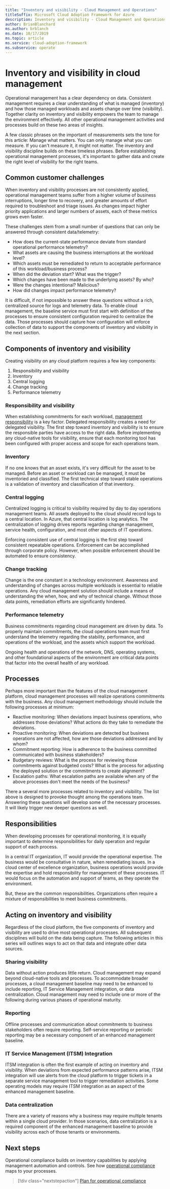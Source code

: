 ```yaml
---
title: "Inventory and visibility - Cloud Management and Operations"
titleSuffix: Microsoft Cloud Adoption Framework for Azure
description: Inventory and visibility - Cloud Management and Operations
author: BrianBlanchard
ms.author: brblanch
ms.date: 10/17/2019
ms.topic: article
ms.service: cloud-adoption-framework
ms.subservice: operate
---
```


# Inventory and visibility in cloud management

Operational management has a clear dependency on data. Consistent management requires a clear understanding of what is managed (inventory) and how those managed workloads and assets change over time (visibility). Together clarity on inventory and visibility empowers the team to manage the environment effectively. All other operational management activities and processes build on these two areas of insights.

A few classic phrases on the important of measurements sets the tone for this article: Manage what matters. You can only manage what you can measure. If you can't measure it, it might not matter. The inventory and visibility discipline builds on these timeless phrases. Before establishing operational management processes, it's important to gather data and create the right level of visibility for the right teams.

## Common customer challenges

When inventory and visibility processes are not consistently applied, operational management teams suffer from a higher volume of business interruptions, longer time to recovery, and greater amounts of effort required to troubleshoot and triage issues. As changes impact higher priority applications and larger numbers of assets, each of these metrics grows even faster.

These challenges stem from a small number of questions that can only be answered through consistent data/telemetry:

- How does the current-state performance deviate from standard operational performance telemetry?
- What assets are causing the business interruptions at the workload level?
- Which assets must be remediated to return to acceptable performance of this workload/business process?
- When did the deviation start? What was the trigger?
- Which changes have been made to the underlying assets? By who?
- Were the changes intentional? Malicious?
- How did changes impact performance telemetry?

It is difficult, if not impossible to answer these questions without a rich, centralized source for logs and telemetry data. To enable cloud management, the baseline service must first start with definition of the processes to ensure consistent configuration required to centralize the data. Those processes should capture how configuration will enforce collection of data to support the components of inventory and visibility in the next section.

## Components of inventory and visibility

Creating visibility on any cloud platform requires a few key components:

1. Responsibility and visibility
2. Inventory
3. Central logging
4. Change tracking
5. Performance telemetry

### Responsibility and visibility

When establishing commitments for each workload, [management responsibility](./commitment.md#management-responsibility) is a key factor. Delegated responsibility creates a need for delegated visibility. The first step toward inventory and visibility is to ensure the responsible parties have access to the right data. Before implementing any cloud-native tools for visibility, ensure that each monitoring tool has been configured with proper access and scope for each operations team.

### Inventory

If no one knows that an asset exists, it's very difficult for the asset to be managed. Before an asset or workload can be managed, it must be inventoried and classified. The first technical step toward stable operations is a validation of inventory and classification of that inventory.

### Central logging

Centralized logging is critical to visibility required by day to day operations management teams. All assets deployed to the cloud should record logs to a central location. In Azure, that central location is log analytics. The centralization of logging drives reports regarding change management, service health, configuration, and most other aspects of IT operations.

Enforcing consistent use of central logging is the first step toward consistent repeatable operations. Enforcement can be accomplished through corporate policy. However, when possible enforcement should be automated to ensure consistency.

### Change tracking

Change is the one constant in a technology environment. Awareness and understanding of changes across multiple workloads is essential to reliable operations. Any cloud management solution should include a means of understanding the when, how, and why of technical change. Without those data points, remediation efforts are significantly hindered.

### Performance telemetry

Business commitments regarding cloud management are driven by data. To properly maintain commitments, the cloud operations team must first understand the telemetry regarding the stability, performance, and operations of the workload, and the assets which support the workload.

Ongoing health and operations of the network, DNS, operating systems, and other foundational aspects of the environment are critical data points that factor into the overall health of any workload.

## Processes

Perhaps more important than the features of the cloud management platform, cloud management processes will realize operations commitments with the business. Any cloud management methodology should include the following processes at minimum:

- Reactive monitoring: When deviations impact business operations, who addresses those deviations? What actions do they take to remediate the deviations.
- Proactive monitoring: When deviations are detected but business operations are not affected, how are those deviations addressed and by whom?
- Commitment reporting: How is adherence to the business committed communicated with business stakeholders?
- Budgetary reviews: What is the process for reviewing those commitments against budgeted costs? What is the process for adjusting the deployed solution or the commitments to create alignment?
- Escalation paths: What escalation paths are available when any of the above processes don't meet the needs of the business?

There a several more processes related to inventory and visibility. The list above is designed to provoke thought among the operations team. Answering these questions will develop some of the necessary processes. It will likely trigger new deeper questions as well.

## Responsibilities

When developing processes for operational monitoring, it is equally important to determine responsibilities for daily operation and regular support of each process.

In a central IT organization, IT would provide the operational expertise. The business would be consultative in nature, when remediating issues.
In a cloud center of excellence organization, business operations would provide the expertise and hold responsibility for management of these processes. IT would focus on the automation and support of teams, as they operate the environment.

But, these are the common responsibilities. Organizations often require a mixture of responsibilities to meet business commitments.

## Acting on inventory and visibility

Regardless of the cloud platform, the five components of inventory and visibility are used to drive most operational processes. All subsequent disciplines will build on the data being capture. The following articles in this series will outlines ways to act on that data and integrate other data sources.

### Sharing visibility

Data without action produces little return. Cloud management may expand beyond cloud-native tools and processes. To accommodate broader processes, a cloud management baseline may need to be enhanced to include reporting, IT Service Management integration, or data centralization. Cloud management may need to include one or more of the following during various phases of operational maturity.

### Reporting

Offline processes and communication about commitments to business stakeholders often require reporting. Self-service reporting or periodic reporting may be a necessary component of an enhanced management baseline.

### IT Service Management (ITSM) Integration

ITSM integration is often the first example of acting on inventory and visibility. When deviations from expected performance patterns arise, ITSM integration will use alerts from the cloud platform to trigger tickets in a separate service management tool to trigger remediation activities. Some operating models may require ITSM integration as an aspect of the enhanced management baseline.

### Data centralization

There are a variety of reasons why a business may require multiple tenants within a single cloud provider. In those scenarios, data centralization is a required component of the enhanced management baseline to provide visibility across each of those tenants or environments.

## Next steps

Operational compliance builds on inventory capabilities by applying management automation and controls. See how [operational compliance](./operational-compliance.md) maps to your processes.

> [!div class="nextstepaction"]
> [Plan for operational compliance](./operational-compliance.md)
